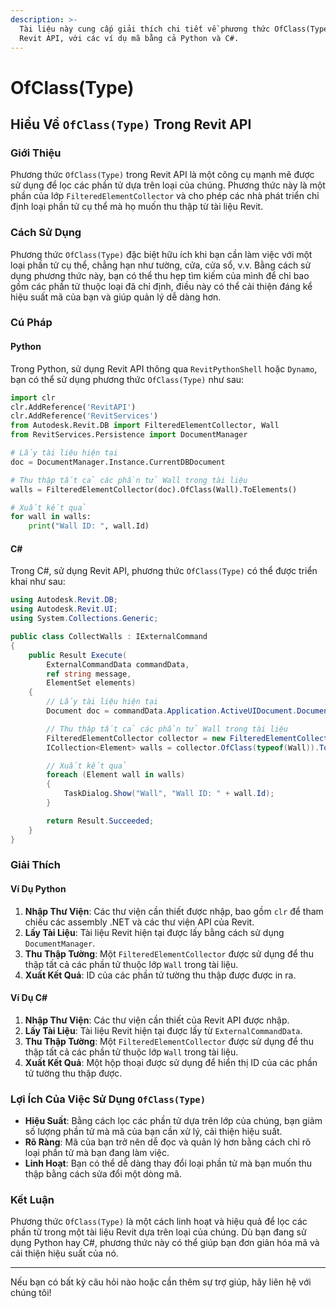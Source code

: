 ```yaml
---
description: >-
  Tài liệu này cung cấp giải thích chi tiết về phương thức OfClass(Type) trong
  Revit API, với các ví dụ mã bằng cả Python và C#.
---
```


# OfClass(Type)

## Hiểu Về `OfClass(Type)` Trong Revit API

### Giới Thiệu

Phương thức `OfClass(Type)` trong Revit API là một công cụ mạnh mẽ được sử dụng để lọc các phần tử dựa trên loại của chúng. Phương thức này là một phần của lớp `FilteredElementCollector` và cho phép các nhà phát triển chỉ định loại phần tử cụ thể mà họ muốn thu thập từ tài liệu Revit.

### Cách Sử Dụng

Phương thức `OfClass(Type)` đặc biệt hữu ích khi bạn cần làm việc với một loại phần tử cụ thể, chẳng hạn như tường, cửa, cửa sổ, v.v. Bằng cách sử dụng phương thức này, bạn có thể thu hẹp tìm kiếm của mình để chỉ bao gồm các phần tử thuộc loại đã chỉ định, điều này có thể cải thiện đáng kể hiệu suất mã của bạn và giúp quản lý dễ dàng hơn.

### Cú Pháp

#### Python

Trong Python, sử dụng Revit API thông qua `RevitPythonShell` hoặc `Dynamo`, bạn có thể sử dụng phương thức `OfClass(Type)` như sau:

```python
import clr
clr.AddReference('RevitAPI')
clr.AddReference('RevitServices')
from Autodesk.Revit.DB import FilteredElementCollector, Wall
from RevitServices.Persistence import DocumentManager

# Lấy tài liệu hiện tại
doc = DocumentManager.Instance.CurrentDBDocument

# Thu thập tất cả các phần tử Wall trong tài liệu
walls = FilteredElementCollector(doc).OfClass(Wall).ToElements()

# Xuất kết quả
for wall in walls:
    print("Wall ID: ", wall.Id)
```

#### C\#

Trong C#, sử dụng Revit API, phương thức `OfClass(Type)` có thể được triển khai như sau:

```csharp
using Autodesk.Revit.DB;
using Autodesk.Revit.UI;
using System.Collections.Generic;

public class CollectWalls : IExternalCommand
{
    public Result Execute(
        ExternalCommandData commandData, 
        ref string message, 
        ElementSet elements)
    {
        // Lấy tài liệu hiện tại
        Document doc = commandData.Application.ActiveUIDocument.Document;

        // Thu thập tất cả các phần tử Wall trong tài liệu
        FilteredElementCollector collector = new FilteredElementCollector(doc);
        ICollection<Element> walls = collector.OfClass(typeof(Wall)).ToElements();

        // Xuất kết quả
        foreach (Element wall in walls)
        {
            TaskDialog.Show("Wall", "Wall ID: " + wall.Id);
        }

        return Result.Succeeded;
    }
}
```

### Giải Thích

#### Ví Dụ Python

1. **Nhập Thư Viện**: Các thư viện cần thiết được nhập, bao gồm `clr` để tham chiếu các assembly .NET và các thư viện API của Revit.
2. **Lấy Tài Liệu**: Tài liệu Revit hiện tại được lấy bằng cách sử dụng `DocumentManager`.
3. **Thu Thập Tường**: Một `FilteredElementCollector` được sử dụng để thu thập tất cả các phần tử thuộc lớp `Wall` trong tài liệu.
4. **Xuất Kết Quả**: ID của các phần tử tường thu thập được được in ra.

#### Ví Dụ C\#

1. **Nhập Thư Viện**: Các thư viện cần thiết của Revit API được nhập.
2. **Lấy Tài Liệu**: Tài liệu Revit hiện tại được lấy từ `ExternalCommandData`.
3. **Thu Thập Tường**: Một `FilteredElementCollector` được sử dụng để thu thập tất cả các phần tử thuộc lớp `Wall` trong tài liệu.
4. **Xuất Kết Quả**: Một hộp thoại được sử dụng để hiển thị ID của các phần tử tường thu thập được.

### Lợi Ích Của Việc Sử Dụng `OfClass(Type)`

* **Hiệu Suất**: Bằng cách lọc các phần tử dựa trên lớp của chúng, bạn giảm số lượng phần tử mà mã của bạn cần xử lý, cải thiện hiệu suất.
* **Rõ Ràng**: Mã của bạn trở nên dễ đọc và quản lý hơn bằng cách chỉ rõ loại phần tử mà bạn đang làm việc.
* **Linh Hoạt**: Bạn có thể dễ dàng thay đổi loại phần tử mà bạn muốn thu thập bằng cách sửa đổi một dòng mã.

### Kết Luận

Phương thức `OfClass(Type)` là một cách linh hoạt và hiệu quả để lọc các phần tử trong một tài liệu Revit dựa trên loại của chúng. Dù bạn đang sử dụng Python hay C#, phương thức này có thể giúp bạn đơn giản hóa mã và cải thiện hiệu suất của nó.

***

Nếu bạn có bất kỳ câu hỏi nào hoặc cần thêm sự trợ giúp, hãy liên hệ với chúng tôi!
